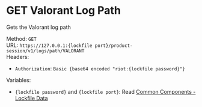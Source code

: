<!-- This file is automatically generated! Do not edit it directly! See https://github.com/techchrism/valorant-api-docs/blob/trunk/contributing.md for more information. -->

# GET Valorant Log Path

Gets the Valorant log path  


Method: `GET`  
URL: `https://127.0.0.1:{lockfile port}/product-session/v1/logs/path/VALORANT`  
Headers:
 - `Authorization`: `Basic {base64 encoded "riot:{lockfile password}"}`

Variables:
 - `{lockfile password}` and `{lockfile port}`: Read [Common Components - Lockfile Data](../common-components.md#lockfile-data)

